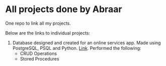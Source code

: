 # All projects done by Abraar
One repo to link all my projects.

Below are the links to individual projects:

1. Database designed and created for an online services app. Made using PostgreSQL, PSQL and Python. [Link](https://github.com/SkywalkerZ/homeService). Performed the following:
   - CRUD Operations
   - Stored Procedures
